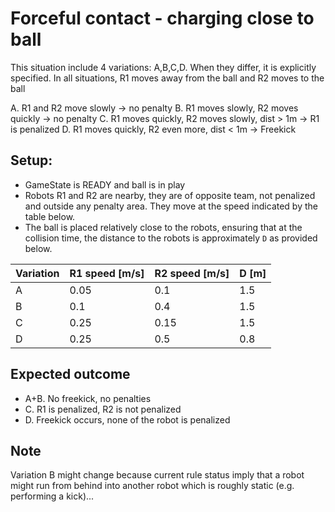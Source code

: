 # Forceful contact - charging close to ball
This situation include 4 variations: A,B,C,D. When they differ, it is explicitly
specified. In all situations, R1 moves away from the ball and R2 moves to the ball

A. R1 and R2 move slowly -> no penalty
B. R1 moves slowly, R2 moves quickly -> no penalty
C. R1 moves quickly, R2 moves slowly, dist > 1m -> R1 is penalized
D. R1 moves quickly, R2 even more, dist < 1m -> Freekick

## Setup:

- GameState is READY and ball is in play
- Robots R1 and R2 are nearby, they are of opposite team, not penalized and
  outside any penalty area. They move at the speed indicated by the table below.
- The ball is placed relatively close to the robots, ensuring that at
  the collision time, the distance to the robots is approximately `D` as
  provided below.
  
| Variation | R1 speed [m/s] | R2 speed [m/s] | D [m] |
|-----------|----------------|----------------|-------|
| A         |           0.05 |            0.1 |   1.5 |
| B         |            0.1 |            0.4 |   1.5 |
| C         |           0.25 |           0.15 |   1.5 |
| D         |           0.25 |            0.5 |   0.8 |

## Expected outcome

- A+B. No freekick, no penalties
- C. R1 is penalized, R2 is not penalized
- D. Freekick occurs, none of the robot is penalized

## Note

Variation B might change because current rule status imply that a robot might
run from behind into another robot which is roughly static (e.g. performing a
kick)...
